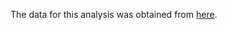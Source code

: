 The data for this analysis was obtained from <a href='https://www.kaggle.com/datasets/mexwell/famous-paintings'>here</a>. 